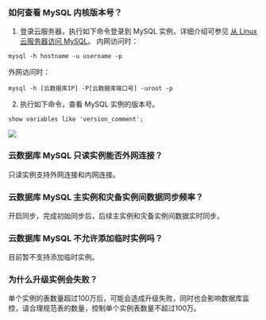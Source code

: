 ### 如何查看 MySQL 内核版本号？
1. 登录云服务器，执行如下命令登录到 MySQL 实例，详细介绍可参见 [从 Linux 云服务器访问 MySQL](https://cloud.tencent.com/document/product/236/3130#.E4.BB.8E-linux-.E4.BA.91.E6.9C.8D.E5.8A.A1.E5.99.A8.E8.AE.BF.E9.97.AE)。
 内网访问时：
```
mysql -h hostname -u username -p
```
 外网访问时：
```
mysql -h [云数据库IP] -P[云数据库端口号] -uroot -p
```
2. 执行如下命令，查看 MySQL 实例的版本号。
```
show variables like 'version_comment';
```
![](https://main.qcloudimg.com/raw/abea801e026190a0cbfd763c5d4862bd.png)

### 云数据库 MySQL 只读实例能否外网连接？
只读实例支持外网连接和内网连接。

### 云数据库 MySQL 主实例和灾备实例间数据同步频率？
开启同步，完成初始同步后，后续主实例和灾备实例间数据实时同步。

### 云数据库 MySQL 不允许添加临时实例吗？
目前暂不支持添加临时实例。

### 为什么升级实例会失败？
单个实例的表数量超过100万后，可能会造成升级失败，同时也会影响数据库监控，请合理规范表的数量，控制单个实例表数量不超过100万。

